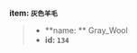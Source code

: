 <!-- BEGIN_AUTOGEN: do NOT edit in this block -->

**item: `灰色羊毛`**

> * **name: ** Gray_Wool
> * **id: `134`**

<!-- END_AUTOGEN-->
